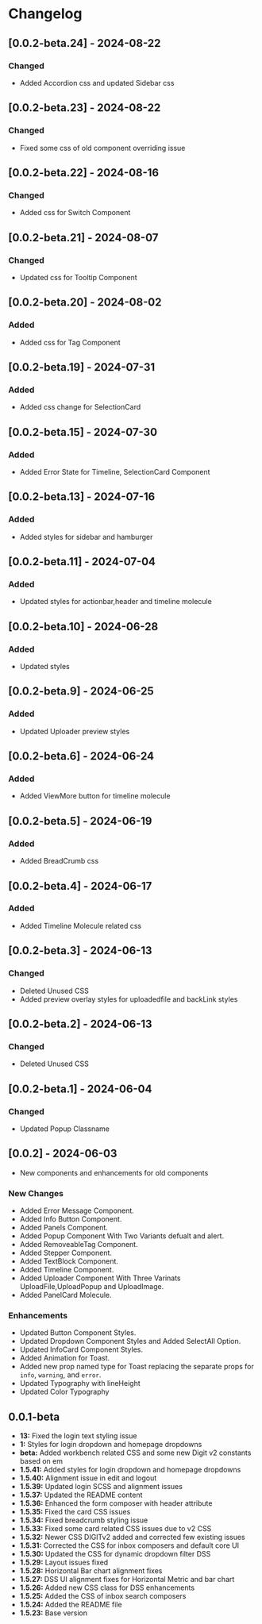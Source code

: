 # Changelog

## [0.0.2-beta.24] - 2024-08-22
### Changed
-  Added Accordion css and updated Sidebar css

## [0.0.2-beta.23] - 2024-08-22
### Changed
-  Fixed some css of old component overriding issue

## [0.0.2-beta.22] - 2024-08-16
### Changed
-  Added css for Switch Component

## [0.0.2-beta.21] - 2024-08-07
### Changed
-  Updated css for Tooltip Component

## [0.0.2-beta.20] - 2024-08-02
### Added
-  Added css for Tag Component

## [0.0.2-beta.19] - 2024-07-31
### Added
-  Added css change for SelectionCard

## [0.0.2-beta.15] - 2024-07-30
### Added
-  Added Error State for Timeline, SelectionCard Component

## [0.0.2-beta.13] - 2024-07-16
### Added
- Added styles for sidebar and hamburger

## [0.0.2-beta.11] - 2024-07-04
### Added
- Updated styles for actionbar,header and timeline molecule

## [0.0.2-beta.10] - 2024-06-28
### Added
- Updated styles

## [0.0.2-beta.9] - 2024-06-25
### Added
- Updated Uploader preview styles

## [0.0.2-beta.6] - 2024-06-24
### Added
- Added ViewMore button for timeline molecule

## [0.0.2-beta.5] - 2024-06-19
### Added
- Added BreadCrumb css

## [0.0.2-beta.4] - 2024-06-17
### Added
- Added Timeline Molecule related css

## [0.0.2-beta.3] - 2024-06-13
### Changed
- Deleted Unused CSS 
- Added preview overlay styles for uploadedfile and backLink styles


## [0.0.2-beta.2] - 2024-06-13
### Changed
- Deleted Unused CSS 

## [0.0.2-beta.1] - 2024-06-04
### Changed
- Updated Popup Classname


## [0.0.2] - 2024-06-03
- New components and enhancements for old components

### New Changes

- Added Error Message Component. 
- Added Info Button Component. 
- Added Panels Component. 
- Added Popup Component With Two Variants defualt and alert. 
- Added RemoveableTag Component. 
- Added Stepper Component.
- Added TextBlock Component.
- Added Timeline Component.
- Added Uploader Component With Three Varinats UploadFile,UploadPopup and UploadImage.
- Added PanelCard Molecule.

### Enhancements 

- Updated Button Component Styles. 
- Updated Dropdown Component Styles and Added SelectAll Option. 
- Updated InfoCard Component Styles. 
- Added Animation for Toast. 
- Added new prop named type for Toast replacing the separate props for `info`, `warning`, and `error`. 
- Updated Typography with lineHeight 
- Updated Color Typography

## 0.0.1-beta
- **13:** Fixed the login text styling issue
- **1:** Styles for login dropdown and homepage dropdowns
- **beta:** Added workbench related CSS and some new Digit v2 constants based on em
- **1.5.41:** Added styles for login dropdown and homepage dropdowns
- **1.5.40:** Alignment issue in edit and logout
- **1.5.39:** Updated login SCSS and alignment issues
- **1.5.37:** Updated the README content
- **1.5.36:** Enhanced the form composer with header attribute
- **1.5.35:** Fixed the card CSS issues
- **1.5.34:** Fixed breadcrumb styling issue
- **1.5.33:** Fixed some card related CSS issues due to v2 CSS
- **1.5.32:** Newer CSS DIGITv2 added and corrected few existing issues
- **1.5.31:** Corrected the CSS for inbox composers and default core UI
- **1.5.30:** Updated the CSS for dynamic dropdown filter DSS
- **1.5.29:** Layout issues fixed
- **1.5.28:** Horizontal Bar chart alignment fixes
- **1.5.27:** DSS UI alignment fixes for Horizontal Metric and bar chart
- **1.5.26:** Added new CSS class for DSS enhancements
- **1.5.25:** Added the CSS of inbox search composers
- **1.5.24:** Added the README file
- **1.5.23:** Base version
